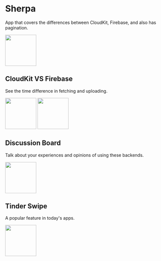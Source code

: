 # Sherpa
App that covers the differences between CloudKit, Firebase, and also has pagination. 

<image src="https://user-images.githubusercontent.com/23179585/60299999-468ea200-98eb-11e9-925e-326fd4138a6c.png" width ="100">   

## CloudKit VS Firebase 
See the time difference in fetching and uploading. 

<image src="https://user-images.githubusercontent.com/23179585/60300594-8bff9f00-98ec-11e9-9a84-379c1498e1d9.png" width ="100">  <image src="https://user-images.githubusercontent.com/23179585/60300510-66729580-98ec-11e9-8fdd-970fe9a243be.png" width ="100">
  
  
  
  ## Discussion Board 
  Talk about your experiences and opinions of using these backends.
  
  <image src="https://user-images.githubusercontent.com/23179585/60300869-35df2b80-98ed-11e9-953b-357b68324b45.png" width ="100">
  
  
 ## Tinder Swipe 
 A popular feature in today's apps. 
 
 <image src="https://user-images.githubusercontent.com/23179585/60300797-ff091580-98ec-11e9-9195-34b856cdc439.png" width ="100">
